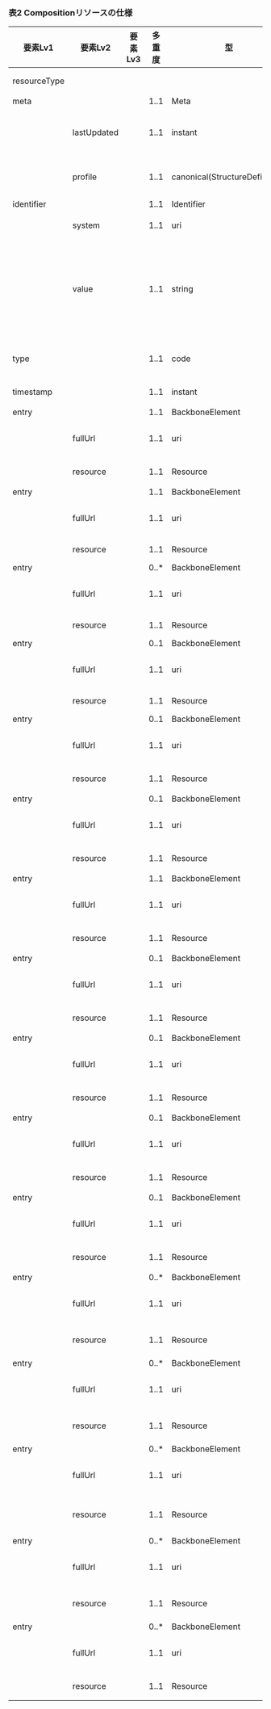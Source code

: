 ### 表2 Compositionリソースの仕様

| 要素Lv1 | 要素Lv2 | 要素Lv3 | 多重度 | 型 | 値 | 生理検査レポートCDAとのマッピング<BR>(CD=ClinicalDocument) | 説明 |
|---|---|---|---|---|---|---|---|
| resourceType |  |  |  |  | "Bundle" |  | Bundleリソースであることを示す。 |
| meta |  |  | 1..1 | Meta |  |  |  |
|  | lastUpdated |  | 1..1 | instant | "2023-12-25T20:21:32+09:00" |  | 最終更新日時。YYYY-MM-DDThh:mm:ss.sss+zz:zz。値は例示。 |
|  | profile |  | 1..1 | canonical(StructureDefinition) | "http://jpfhir.jp/fhir/SEAMAT/StructureDefinition/<BR>JP_Bundle_EKGReport" |  | 本リソースのプロファイルを識別するURLを指定する。値は固定。 |
| identifier |  |  | 1..1 | Identifier |  |  | この文書の文書ID。 |
|  | system |  | 1..1 | uri | "http://jpfhir.jp/fhir/core/IdSystem/documentInsta<BR>nce-identifier" |  | 文書IDの名前空間を表すURI。固定値。 |
|  | value |  | 1..1 | string | "1234567890_20231205_LJCS-100D_20231205101112.94.1<BR>4239.1002_20231205112233_200_1" |  | SS-MIX2拡張ストレージのコンテンツフォルダ名を以下の形式で指定する。値は例示。<BR><患者ID>_<診療日>_<データ種別>_<特定キー>_<発生日時>_<診療科コード>_<コンディションフラグ> |
| type |  |  | 1..1 | code | "document" |  | BundleリソースがDocumentタイプであることを示す。 |
| timestamp |  |  | 1..1 | instant |  |  | Bundleリソースの生成日時。 |
| entry |  |  | 1..1 | BackboneElement |  |  |  |
|  | fullUrl |  | 1..1 | uri | "urn:uuid:36a8b456-c875-4582-b19d-2dbe07ea3802" |  | エントリリスト内のリソースを一意に識別するためのUUID。値は例示。 |
|  | resource |  | 1..1 | Resource | Compositionリソース |  | 文書の目次情報およびテキストコンテンツ。 |
| entry |  |  | 1..1 | BackboneElement |  |  |  |
|  | fullUrl |  | 1..1 | uri | "urn:uuid:77fbc1a7-8e7e-494c-9763-6545a73afcc4" |  | エントリリスト内のリソースを一意に識別するためのUUID。値は例示。 |
|  | resource |  | 1..1 | Resource | Patientリソース | /CD/recordTarget/patientRole/<BR>id, addr, telecom, patient | 対象患者の情報。 |
| entry |  |  | 0..* | BackboneElement |  |  |  |
|  | fullUrl |  | 1..1 | uri | "urn:uuid:86ca4d7f-f7d1-4185-8f51-10f40e95189c" |  | エントリリスト内のリソースを一意に識別するためのUUID。値は例示。 |
|  | resource |  | 1..1 | Resource | 所属科Organizationリソース | /CD/recordTarget/patientRole/<BR>providerOrganization | 対象患者の所属科の情報。 |
| entry |  |  | 0..1 | BackboneElement |  |  |  |
|  | fullUrl |  | 1..1 | uri | "urn:uuid:a78efb38-13d1-448a-ad68-5e28dfbdc306" |  | エントリリスト内のリソースを一意に識別するためのUUID。値は例示。 |
|  | resource |  | 1..1 | Resource | 作成者Practitionerリソース | /CD/author/assignedAuthor/<BR>id, addr, telecom, assignedPerson | 文書の作成者の情報。 |
| entry |  |  | 0..1 | BackboneElement |  |  |  |
|  | fullUrl |  | 1..1 | uri | "urn:uuid:a78efb38-13d1-448a-ad68-5e28dfbdc306" |  | エントリリスト内のリソースを一意に識別するためのUUID。値は例示。 |
|  | resource |  | 1..1 | Resource | 作成システムDeviceリソース | /CD/author/assignedAuthor/<BR>id, assignedAuthoringDevice | 文書の作成システムの情報。 |
| entry |  |  | 0..1 | BackboneElement |  |  |  |
|  | fullUrl |  | 1..1 | uri | "urn:uuid:f2bd4ddc-c324-4bcd-8e7f-194e80c55086" |  | エントリリスト内のリソースを一意に識別するためのUUID。値は例示。 |
|  | resource |  | 1..1 | Resource | 作成医療機関Organizationリソース | /CD/author/assignedAuthor/<BR>representedOrganization | 文書の作成医療機関の情報。 |
| entry |  |  | 1..1 | BackboneElement |  |  |  |
|  | fullUrl |  | 1..1 | uri | "urn:uuid:6cd03543-6a5b-4396-ab12-cd3b78171e0c" |  | エントリリスト内のリソースを一意に識別するためのUUID。値は例示。 |
|  | resource |  | 1..1 | Resource | 管理医療機関Organizationリソース | /CD/custodian/assignedCustodian/<BR>representedCustodianOrganization | 文書の管理医療機関の情報。 |
| entry |  |  | 0..1 | BackboneElement |  |  |  |
|  | fullUrl |  | 1..1 | uri | "urn:uuid:7009c440-079f-4775-b281-7e754b9f382e" |  | エントリリスト内のリソースを一意に識別するためのUUID。値は例示。 |
|  | resource |  | 1..1 | Resource | 文書内容責任者Practitionerリソース | /CD/authenticator/assignedEntity | 文書内容について責任を持つ職員の情報。 |
| entry |  |  | 0..1 | BackboneElement |  |  |  |
|  | fullUrl |  | 1..1 | uri | "urn:uuid:fa0c6541-aec6-483f-9b6d-175b5e838bf4" |  | エントリリスト内のリソースを一意に識別するためのUUID。値は例示。 |
|  | resource |  | 1..1 | Resource | 検査実施情報Procedureリソース |  | 文書の元になった検査の実施情報。 |
| entry |  |  | 0..1 | BackboneElement |  |  |  |
|  | fullUrl |  | 1..1 | uri | "urn:uuid:91278474-489b-48b9-a81b-62a84529a1fe" |  | エントリリスト内のリソースを一意に識別するためのUUID。値は例示。 |
|  | resource |  | 1..1 | Resource | 検査実施者役割PractitionerRoleリソース | /CD/documentationOf/serviceEvent/<BR>performer/functionCode | 文書の元になった検査の実施者の役割の情報。 |
| entry |  |  | 0..1 | BackboneElement |  |  |  |
|  | fullUrl |  | 1..1 | uri | "urn:uuid:4a59093e-b1c3-4c1d-a70c-0b968fac0747" |  | エントリリスト内のリソースを一意に識別するためのUUID。値は例示。 |
|  | resource |  | 1..1 | Resource | 検査実施者Practitionerリソース | /CD/documentationOf/serviceEvent/<BR>performer/assignedEntity | 文書の元になった検査の実施者の情報。 |
| entry |  |  | 0..* | BackboneElement |  |  |  |
|  | fullUrl |  | 1..1 | uri | "urn:uuid:58672cea-9be2-4095-84d1-711661f8e8b4" |  | エントリリスト内のリソースを一意に識別するためのUUID。値は例示。 |
|  | resource |  | 1..1 | Resource | 測定者Practitionerリソース | /CD/component/structuredBody/component/<BR>section/author/assignedAuthor/<BR>id, addr, telecom, assignedPerson | 測定値や解析結果の測定者の情報。 |
| entry |  |  | 0..* | BackboneElement |  |  |  |
|  | fullUrl |  | 1..1 | uri | "urn:uuid:fa0a5511-9e07-4fe0-9505-ebf7c9067e57" |  | エントリリスト内のリソースを一意に識別するためのUUID。値は例示。 |
|  | resource |  | 1..1 | Resource | 測定システムDeviceリソース | /CD/component/structuredBody/component/<BR>section/author/assignedAuthor/<BR>id, assignedAuthoringDevice | 測定値や解析結果の測定システムの情報。 |
| entry |  |  | 0..* | BackboneElement |  |  |  |
|  | fullUrl |  | 1..1 | uri | "urn:uuid:0321ce31-8088-4ffc-a26c-a707c0b06f57" |  | エントリリスト内のリソースを一意に識別するためのUUID。値は例示。 |
|  | resource |  | 1..1 | Resource | 測定結果/解析結果Observationリソース | /CD/component/structuredBody/component/<BR>section/entry/observation | 年齢、バイタルサイン、測定値、解析結果などの情報。 |
| entry |  |  | 0..* | BackboneElement |  |  |  |
|  | fullUrl |  | 1..1 | uri | "urn:uuid:d4d71934-e535-4029-a4c8-a4d098359e4d" |  | エントリリスト内のリソースを一意に識別するためのUUID。値は例示。 |
|  | resource |  | 1..1 | Resource | 外部参照DocumentReferenceリソース | /CD/component/structuredBody/component/<BR>section/entry/observation/reference/<BR>externalDocument | 外部参照ドキュメントの情報。 |
| entry |  |  | 0..* | BackboneElement |  |  |  |
|  | fullUrl |  | 1..1 | uri | "urn:uuid:b98bd02e-fda9-4879-80cf-496c996fcb02" |  | エントリリスト内のリソースを一意に識別するためのUUID。値は例示。 |
|  | resource |  | 1..1 | Resource | 外部参照Binaryリソース | /CD/component/structuredBody/component/<BR>section/entry/observationMedia | 外部参照のバイナリデータの情報。 |
